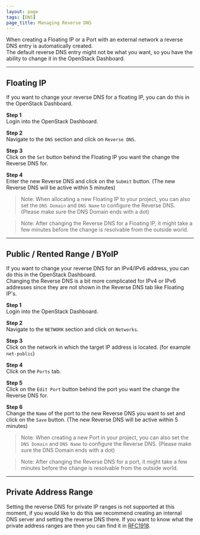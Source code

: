 ```yaml
---
layout: page
tags: [DNS]
page_title: Managing Reverse DNS
---
```


When creating a Floating IP or a Port with an external network a reverse DNS
entry is automatically created.  
The default reverse DNS entry might not be what you want, so you have the
ability to change it in the OpenStack Dashboard.

---

## Floating IP
If you want to change your reverse DNS for a floating IP, you can do this in
the OpenStack Dashboard.

**Step 1**   
Login into the OpenStack Dashboard.

**Step 2**  
Navigate to the `DNS` section and click on `Reverse DNS`.

**Step 3**  
Click on the `Set` button behind the Floating IP you want the change the
Reverse DNS for.  

**Step 4**  
Enter the new Reverse DNS and click on the `Submit` button. (The new Reverse
DNS will be active within 5 minutes)

> Note: When allocating a new Floating IP to your project, you can also set the
 `DNS Domain` and `DNS Name` to configure the Reverse DNS. (Please make sure
 the DNS Domain ends with a dot)

> Note: After changing the Reverse DNS for a Floating IP, it might take a few
minutes before the change is resolvable from the outside world.


---

## Public / Rented Range / BYoIP
If you want to change your reverse DNS for an IPv4/IPv6 address, you can do
this in the OpenStack Dashboard.  
Changing the Reverse DNS is a bit more complicated for IPv4 or IPv6 addresses
since they are not shown in the Reverse DNS tab like Floating IP's.

**Step 1**   
Login into the OpenStack Dashboard.

**Step 2**  
Navigate to the `NETWORK` section and click on `Networks`.

**Step 3**  
Click on the network in which the target IP address is located. (for example
`net-public`)

**Step 4**  
Click on the `Ports` tab.

**Step 5**  
Click on the `Edit Port` button behind the port you want the change the Reverse
DNS for.

**Step 6**  
Change the `Name` of the port to the new Reverse DNS you want to set and click
on the `Save` button. (The new Reverse DNS will be active within 5 minutes)

> Note: When creating a new Port in your project, you can also set the
`DNS Domain` and `DNS Name` to configure the Reverse DNS. (Please make sure the
 DNS Domain ends with a dot)

> Note: After changing the Reverse DNS for a port, it might take a few minutes
before the change is resolvable from the outside world.

---

## Private Address Range
Setting the reverse DNS for private IP ranges is not supported at this moment, if you would like to
do this we recommend creating an internal DNS server and setting the reverse DNS there. 
If you want to know what the private address ranges are then you can find it in [RFC1918](https://tools.ietf.org/html/rfc1918).

